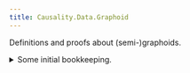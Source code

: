 ```yaml
---
title: Causality.Data.Graphoid
---
```


Definitions and proofs about (semi-)graphoids.

<details>
<summary>Some initial bookkeeping.</summary>
<div>
```agda
{-# OPTIONS --without-K --safe #-}

module Causality.Data.Graphoid where

open import Causality.Data.Fin.Subset                                                                                                          renaming (_≟_ to _≟ˢ_; Disjoint-∪⁻ to ⊥-∪⁻; Disjoint-∪⁺ to ⊥-∪⁺; Disjoint-swap to ⊥-swap; Disjoint-sym to ⊥-sym)
open import Causality.Data.Product
open import Data.Fin                                    using (Fin)
open import Data.Fin.Subset                             using (Subset; _∪_; ⁅_⁆; _∈_)                                                          renaming (⊥ to ∅)
open import Data.Fin.Subset.Properties                  using (∪-comm; ∪-idem; Empty-unique; x∈⁅x⁆; x∈⁅y⁆⇒x≡y; x∈p∩q⁻; x∈p∪q⁻; x∈p∩q⁺; x∈p∪q⁺)
open import Data.List                                   using (List; map)
open import Data.List.Membership.Propositional          using ()                                                                               renaming (_∈_ to _∈ˡ_)
open import Data.Nat                                    using (ℕ; suc)
open import Data.Product                                using (∃-syntax; _×_; -,_)                                                             renaming (_,_ to _⸴_)
open import Data.Sum                                    using (_⊎_; inj₁; inj₂)
open import Function                                    using (_∘_; flip)
open import Level                                       using (Level)                                                                          renaming (suc to ↑)
open import Relation.Binary.Definitions                 using (DecidableEquality)
open import Relation.Binary.PropositionalEquality as Eq using (_≡_; refl)
open import Relation.Nullary                            using (contradiction; no; yes)
open import Relation.Unary                              using (Pred)                                                                           renaming (_∈_ to _∈ᵖ_)

private
  variable
    a : Level
```
</div>
</details>

We begin by formalizing the following definition on pg. 11 of [@geiger]:

> A *dependency model* $M$ over a finite set of elements $U$ is any subset of triplets $(X, Z, Y)$ where $X$, $Y$, and $Z$ are disjoint subsets of $U$.

We will parameterize our definitions by the cardinality $|U|$ of our universe of discourse. We will represent the universe itself by a finite set $U$ (i.e. with cardinality $|U|$).

```agda
module Graphoid (∣U∣ : ℕ) where
  U : Set _
  U = Fin ∣U∣
```

We define (disjoint) triples, noting that they have decidable equality:

```agda
  infix 4 _,_,_
  infix 3 _⨾_,_,_

  record Triple : Set where
    constructor _,_,_
    field
      _₁ : Subset ∣U∣
      _₂ : Subset ∣U∣
      _₃ : Subset ∣U∣

    open import Data.Vec.Properties using (≡-dec)
    open import Relation.Nullary.Decidable.Core using (_×-dec_)


  _≟³_ : DecidableEquality Triple
  (x₁ , x₂ , x₃) ≟³ (y₁ , y₂ , y₃)
    with x₁ ≟ˢ y₁ | x₂ ≟ˢ y₂ | x₃ ≟ˢ y₃
  ...  | no x₁≢y₁ | _        | _        = no λ{ refl → x₁≢y₁ refl }
  ...  | yes _    | no x₂≢y₂ | _        = no λ{ refl → x₂≢y₂ refl }
  ...  | yes _    | yes _    | no x₃≢y₃ = no λ{ refl → x₃≢y₃ refl }
  ...  | yes refl | yes refl | yes refl = yes refl


  record DisjointTriple : Set where
    constructor _⨾_,_,_

    field base : Triple
    open Triple base public

    field
      ₁⊥₂ : Disjoint _₁ _₂
      ₂⊥₃ : Disjoint _₂ _₃
      ₁⊥₃ : Disjoint _₁ _₃


  module _ where
    open DisjointTriple

    _≟ᵈ³_ : DecidableEquality DisjointTriple
    x ≟ᵈ³ y
      with base x ≟³ base y
    ...  | no  x≢y  = no λ{ refl → x≢y refl }
    ...  | yes refl = yes refl
```

We define a dependency model as per [@geiger] (pg. 10):

> A *dependency model* is as a truth assignment rule for the predicate $I(X, Z, Y)$\dots.

```agda

  DependencyModel : ∀ a → Set _
  DependencyModel = Pred DisjointTriple

  _⟨_⟩ : ∀ {a} → DependencyModel a → Triple → Set _
  I ⟨ triple ⟩ = ∃[ ₁⊥₂ ₂⊥₃ ₁⊥₃ ] (triple ⨾ ₁⊥₂ , ₂⊥₃ , ₁⊥₃) ∈ᵖ I
    where open DisjointTriple
```

We now define the (semi-)graphoid axioms, and define (semi-)graphoids to be dependency models that satisfy these axioms.
The following will be parameterized by the implementation of a dependency model.

```agda
  module _ (I : DependencyModel a) where
    Symmetry : Set _
    Symmetry = ∀ {x y z}
      → I ⟨ x , z , y ⟩
      → I ⟨ y , z , x ⟩

    Decomposition : Set _
    Decomposition = ∀ {x y z w}
      → I ⟨ x , z , y ∪ w ⟩
      → I ⟨ x , z , y     ⟩

    WeakUnion : Set _
    WeakUnion = ∀ {x y z w}
      → Disjoint y w
      → I ⟨ x , z     , y ∪ w ⟩
      → I ⟨ x , z ∪ w , y     ⟩

    Contraction : Set _
    Contraction = ∀ {x y z w}
      → I ⟨ x , z     , y     ⟩
      → I ⟨ x , z ∪ y , w     ⟩
      → I ⟨ x , z     , y ∪ w ⟩

    Intersection : Set _
    Intersection = ∀ {x y z w}
      → I ⟨ x , z ∪ w , y     ⟩
      → I ⟨ x , z ∪ y , w     ⟩
      → I ⟨ x , z     , y ∪ w ⟩
```

<details>
<summary>Why does `WeakUnion` require `Disjoint y w`?</summary>
<div>
Neither [@geiger] nor [@pearl] explicitly requires that $y$ and $w$ be disjoint. However, if this were not the case, we can rule out the vast majority of "useful" semigraphoids. For example, we can always let $w = y$; since the resulting triple must be disjoint, this implies $y = ∅$. Here is a formal proof of this fact:

```agda
    module WeakUnionDisjointness where
      WeakUnion′ : Set _
      WeakUnion′ = ∀ {x z y w}
        → I ⟨ x , z     , y ∪ w ⟩
        → I ⟨ x , z ∪ w , y     ⟩

      silly : ∀ {x z y}
        → WeakUnion′
        → I ⟨ x , z , y ⟩
        → y ≡ ∅
      silly {x} {z} {y} weak-union I⟨x,z,y⟩ = Empty-unique λ where
        (𝑦 ⸴ 𝑦∈y) →
          let w : Subset ∣U∣
              w = ⁅ 𝑦 ⁆

              y∪w≡y : y ∪ w ≡ y
              y∪w≡y = T⊆S⇒S∪T≡S λ x∈⁅𝑦⁆ → Eq.subst (_∈ _) (Eq.sym (x∈⁅y⁆⇒x≡y _ x∈⁅𝑦⁆)) 𝑦∈y

              I⟨x,z,y⟩⇒I⟨x,z∪w,y⟩ : I ⟨ x , z , y ⟩ → I ⟨ x , z ∪ w , y ⟩
              I⟨x,z,y⟩⇒I⟨x,z∪w,y⟩ =
                Eq.subst (λ ∙ → I ⟨ x , z , ∙ ⟩ → I ⟨ x , z ∪ w , y ⟩)
                  y∪w≡y
                  weak-union

              (_ ⸴ z∪⁅𝑦⁆⊥y ⸴ _) = I⟨x,z,y⟩⇒I⟨x,z∪w,y⟩ I⟨x,z,y⟩
          in contradiction (-, x∈p∩q⁺ (x∈p∪q⁺ (inj₂ (x∈⁅x⁆ _)) ⸴ 𝑦∈y)) z∪⁅𝑦⁆⊥y
```
</div>
</details>

```agda
    record IsSemiGraphoid : Set a where
      field
        symmetry      : Symmetry
        decomposition : Decomposition
        weak-union    : WeakUnion
        contraction   : Contraction


    record IsGraphoid : Set a where
      field
        semi-graphoid : IsSemiGraphoid
        intersection  : Intersection

      open IsSemiGraphoid semi-graphoid public


  record SemiGraphoid : Set (↑ a) where
    field
      I                : DependencyModel a
      is-semi-graphoid : IsSemiGraphoid I

    open IsSemiGraphoid is-semi-graphoid public


  record Graphoid : Set (↑ a) where
    field
      I           : DependencyModel a
      is-graphoid : IsGraphoid I

    open IsGraphoid is-graphoid public
```

We can generate a free semi-graphoid, which will be convenient when we construct example semi-graphoids.

```agda
  module FreeSemiGraphoid where
    module _ where
      private
        variable
          I : List DisjointTriple
          x y z w : Subset ∣U∣
          x⊥y : Disjoint x y
          x⊥z : Disjoint x z
          x⊥w : Disjoint x w
          y⊥x : Disjoint y x
          y⊥z : Disjoint y z
          z⊥x : Disjoint z x
          z⊥y : Disjoint z y
          x⊥y∪w : Disjoint x (y ∪ w)
          x⊥z∪w : Disjoint x (z ∪ w)
          x⊥z∪y : Disjoint x (z ∪ y)
          z⊥y∪w : Disjoint z (y ∪ w)
          z∪w⊥y : Disjoint (z ∪ w) y
          z∪y⊥w : Disjoint (z ∪ y) w

      private
        _∋_ : List DisjointTriple → DisjointTriple → Set
        _∋_ = flip _∈ˡ_

      data _⟨_⟩ᶠ : List DisjointTriple → DisjointTriple → Set where
        ⟨⟩-generator : ∀ {x,z,y}
          → I ∋ x,z,y
          → I ⟨ x,z,y ⟩ᶠ

        ⟨⟩-symmetry :
            I ⟨ x , z , y         ⨾ x⊥z   , z⊥y   , x⊥y ⟩ᶠ
          → I ⟨ y , z , x         ⨾ y⊥z   , z⊥x   , y⊥x ⟩ᶠ

        ⟨⟩-decomposition :
            I ⟨ x , z , y ∪ w     ⨾ x⊥z   , z⊥y∪w , x⊥y∪w ⟩ᶠ
          → I ⟨ x , z , y         ⨾ x⊥z   , z⊥y   , x⊥y   ⟩ᶠ

        ⟨⟩-weak-union :
            I ⟨ x , z     , y ∪ w ⨾ x⊥z   , z⊥y   , x⊥y∪w ⟩ᶠ
          → I ⟨ x , z ∪ w , y     ⨾ x⊥z∪w , z∪w⊥y , x⊥y   ⟩ᶠ

        ⟨⟩-contraction :
            I ⟨ x , z     , y     ⨾ x⊥z   , z⊥y   , x⊥y   ⟩ᶠ
          → I ⟨ x , z ∪ y ,     w ⨾ x⊥z∪y , z∪y⊥w , x⊥w   ⟩ᶠ
          → I ⟨ x , z     , y ∪ w ⨾ x⊥z   , z⊥y∪w , x⊥y∪w ⟩ᶠ


    generate : List DisjointTriple → SemiGraphoid
    generate G =
      record
        { I                = I
        ; is-semi-graphoid =
          record
            { symmetry      = symmetry
            ; decomposition = decomposition
            ; weak-union    = weak-union
            ; contraction   = contraction
            }
        }
      where
      I : DependencyModel _
      I = G ⟨_⟩ᶠ

      symmetry : Symmetry I
      symmetry (x⊥z ⸴ z⊥y ⸴ x⊥y ⸴ I⟨x,z,y⟩) =
          ⊥-sym z⊥y
        ⸴ ⊥-sym x⊥z
        ⸴ ⊥-sym x⊥y
        ⸴ ⟨⟩-symmetry I⟨x,z,y⟩

      decomposition : Decomposition I
      decomposition (x⊥z ⸴ z⊥y∪w ⸴ x⊥y∪w ⸴ I⟨x,z,y∪w⟩) =
          x⊥z
        ⸴ ⊥-sym (⊥-∪⁻ (⊥-sym z⊥y∪w))
        ⸴ ⊥-sym (⊥-∪⁻ (⊥-sym x⊥y∪w))
        ⸴ ⟨⟩-decomposition I⟨x,z,y∪w⟩

      weak-union : WeakUnion I
      weak-union y⊥w (x⊥z ⸴ z⊥y∪w ⸴ x⊥y∪w ⸴ I⟨x,z,y∪w⟩) =
          ⊥-∪⁺ x⊥z x⊥w
        ⸴ z∪w⊥y
        ⸴ ⊥-sym (⊥-∪⁻ (⊥-sym x⊥y∪w))
        ⸴ ⟨⟩-weak-union I⟨x,z,y∪w⟩
        where
        x⊥w = ⊥-sym (⊥-∪⁻ (Eq.subst (λ ∙ → Disjoint ∙ _) (∪-comm _ _) (⊥-sym x⊥y∪w)))

        z∪w⊥y = Eq.subst (λ ∙ → Disjoint ∙ _) (∪-comm _ _)
          (⊥-sym (⊥-swap y⊥w (⊥-sym z⊥y∪w)))

      contraction : Contraction I
      contraction (x⊥z ⸴ z⊥y ⸴ x⊥y ⸴ I⟨x,z,y⟩) (x⊥z∪y ⸴ z∪y⊥w ⸴ x⊥w ⸴ I⟨x,z∪y,w⟩) =
          x⊥z
        ⸴ ⊥-swap z⊥y z∪y⊥w
        ⸴ x⊥y∪w
        ⸴ ⟨⟩-contraction I⟨x,z,y⟩ I⟨x,z∪y,w⟩
        where
        x⊥y∪w = Eq.subst (λ ∙ → Disjoint _ ∙) (∪-comm _ _) (⊥-∪⁺ x⊥w x⊥y)
```
